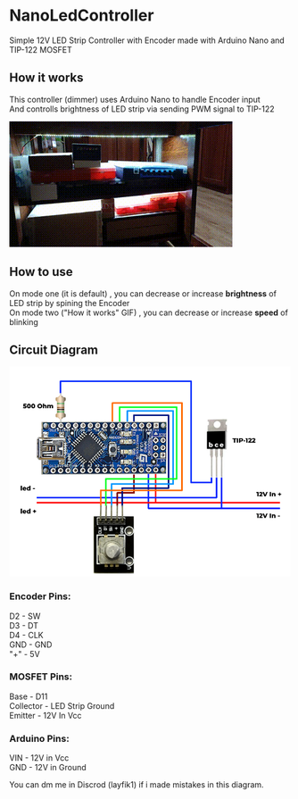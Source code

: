 # NanoLedController
Simple 12V LED Strip Controller with Encoder made with Arduino Nano and TIP-122 MOSFET <br>
## How it works
This controller (dimmer) uses Arduino Nano to handle Encoder input <br>
And controlls brightness of LED strip via sending PWM signal to TIP-122 <br>

![Example](/images/exampleGif.gif "Example")

## How to use
On mode one (it is default) , you can decrease or increase **brightness** of LED strip by spining the Encoder <br>
On mode two ("How it works" GIF) , you can decrease or increase **speed** of blinking <br>

## Circuit Diagram
![](/images/led.png "Circuit Diagram") <br>

### **Encoder Pins:**
   D2 - SW <br>
   D3 - DT <br>
   D4 - CLK <br>
   GND - GND <br>
   "+"  -  5V <br>
### **MOSFET Pins:**
  Base - D11 <br>
  Collector - LED Strip Ground <br>
  Emitter - 12V In Vcc <br>
### **Arduino Pins:**
  VIN - 12V in Vcc <br>
  GND - 12V in Ground <br>
  
You can dm me in Discrod (layfik1) if i made mistakes in this diagram.
